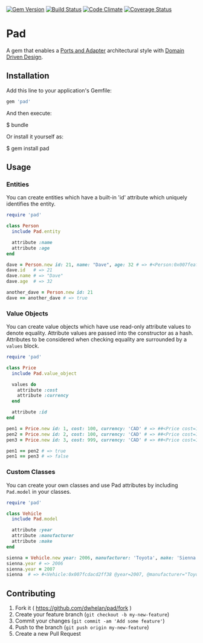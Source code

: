 [![Gem Version](https://badge.fury.io/rb/pad.svg)](http://badge.fury.io/rb/pad)
[![Build Status](https://travis-ci.org/dwhelan/pad.svg?branch=master)](https://travis-ci.org/dwhelan/pad)
[![Code Climate](https://codeclimate.com/github/dwhelan/pad/badges/gpa.svg)](https://codeclimate.com/github/dwhelan/pad)
[![Coverage Status](https://coveralls.io/repos/dwhelan/pad/badge.svg?branch=master&service=github)](https://coveralls.io/github/dwhelan/pad?branch=master)

# Pad

A gem that enables a [Ports and Adapter](http://alistair.cockburn.us/Hexagonal+architecture) architectural style with [Domain Driven Design](https://en.wikipedia.org/wiki/Domain-driven_design).

## Installation

Add this line to your application's Gemfile:

```ruby
gem 'pad'
```

And then execute:

  $ bundle

Or install it yourself as:

  $ gem install pad

## Usage

### Entities
You can create entities which have a built-in 'id' attribute which uniquely identifies the entity.

```ruby
require 'pad'

class Person
  include Pad.entity

  attribute :name
  attribute :age
end

dave = Person.new id: 21, name: "Dave", age: 32 # => #<Person:0x007feaf4a3c668 @id=21, @name="Dave", @age=32>
dave.id   # => 21
dave.name # => "Dave"
dave.age  # => 32

another_dave = Person.new id: 21
dave == another_dave # => true
```

### Value Objects
You can create value objects which have use read-only attribute values to denote equality.
Attribute values are passed into the constructor as a hash. Attributes to be considered
when checking equality are surrounded by a ```values``` block.

```ruby
require 'pad'

class Price
  include Pad.value_object

  values do
    attribute :cost
    attribute :currency
  end

  attribute :id
end

pen1 = Price.new id: 1, cost: 100, currency: 'CAD' # => ##<Price cost=100 currency="CAD">
pen2 = Price.new id: 2, cost: 100, currency: 'CAD' # => ##<Price cost=100 currency="CAD">
pen3 = Price.new id: 3, cost: 999, currency: 'CAD' # => ##<Price cost=100 currency="CAD">

pen1 == pen2 # => true
pen1 == pen3 # => false
```

### Custom Classes
You can create your own classes and use Pad attributes by including ```Pad.model``` in your classes.

```ruby
require 'pad'

class Vehicle
  include Pad.model

  attribute :year
  attribute :manufacturer
  attribute :make
end

sienna = Vehicle.new year: 2006, manufacturer: 'Toyota', make: 'Sienna' # => #<Vehicle:0x007fcdacd2ff38 @year=2006, @manufacturer="Toyota", @make="Sienna">
sienna.year # => 2006
sienna.year = 2007
sienna  # => #<Vehicle:0x007fcdacd2ff38 @year=2007, @manufacturer="Toyota", @make="Sienna">
```

## Contributing

1. Fork it ( https://github.com/dwhelan/pad/fork )
2. Create your feature branch (`git checkout -b my-new-feature`)
3. Commit your changes (`git commit -am 'Add some feature'`)
4. Push to the branch (`git push origin my-new-feature`)
5. Create a new Pull Request
